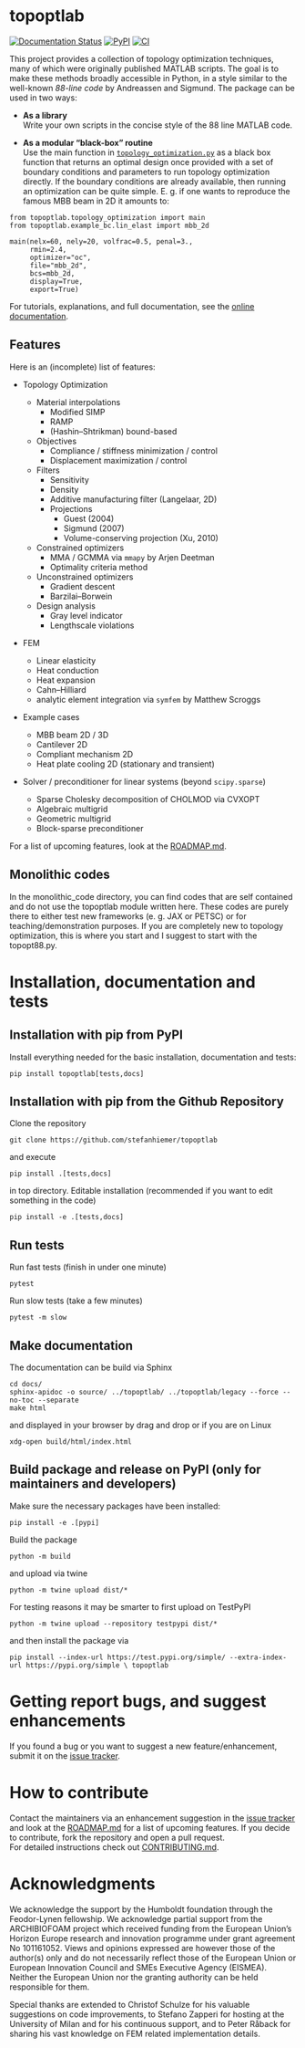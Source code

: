 # topoptlab 
[![Documentation Status](https://readthedocs.org/projects/topoptlab/badge/?version=latest)](https://topoptlab.readthedocs.io/en/latest/?badge=latest)
[![PyPI](https://img.shields.io/pypi/v/topoptlab?color=blue&label=PyPI&logo=pypi&logoColor=white)](https://pypi.org/project/topoptlab/)
[![CI](https://github.com/stefanhiemer/topoptlab/actions/workflows/ci.yaml/badge.svg?branch=main)](https://github.com/stefanhiemer/topoptlab/actions/workflows/ci.yaml)

This project provides a collection of topology optimization techniques, many of 
which were originally published MATLAB scripts. The goal is to make these methods 
broadly accessible in Python, in a style similar to the well-known 
*88-line code* by Andreassen and Sigmund. The package can be used in two ways:

- **As a library**  
  Write your own scripts in the concise style of the 88 line MATLAB code.

- **As a modular “black-box” routine**  
  Use the main function in [`topology_optimization.py`](./topoptlab/topology_optimization.py) as a black box function that returns an optimal 
  design once provided with a set of boundary conditions and parameters to run topology optimization directly. If the boundary conditions are already available, then running an optimization can be quite simple. 
  E. g. if one wants to reproduce the famous MBB beam in 2D it amounts to:
```
from topoptlab.topology_optimization import main
from topoptlab.example_bc.lin_elast import mbb_2d

main(nelx=60, nely=20, volfrac=0.5, penal=3.,
     rmin=2.4, 
     optimizer="oc",
     file="mbb_2d",
     bcs=mbb_2d,
     display=True,
     export=True)
```
For tutorials, explanations, and full documentation, see the 
[online documentation](https://topoptlab.readthedocs.io/en/latest/).

## Features
Here is an (incomplete) list of features:

- Topology Optimization
  - Material interpolations
    - Modified SIMP
    - RAMP
    - (Hashin–Shtrikman) bound-based
  - Objectives
    - Compliance / stiffness minimization / control
    - Displacement maximization / control
  - Filters
    - Sensitivity
    - Density
    - Additive manufacturing filter (Langelaar, 2D)
    - Projections
      - Guest (2004)
      - Sigmund (2007)
      - Volume-conserving projection (Xu, 2010)
  - Constrained optimizers
    - MMA / GCMMA via `mmapy` by Arjen Deetman
    - Optimality criteria method
  - Unconstrained optimizers
    - Gradient descent
    - Barzilai–Borwein
  - Design analysis
    - Gray level indicator
    - Lengthscale violations

- FEM
  - Linear elasticity
  - Heat conduction
  - Heat expansion
  - Cahn–Hilliard
  - analytic element integration via `symfem` by Matthew Scroggs

- Example cases
  - MBB beam 2D / 3D
  - Cantilever 2D
  - Compliant mechanism 2D
  - Heat plate cooling 2D (stationary and transient)

- Solver / preconditioner for linear systems (beyond `scipy.sparse`)
  - Sparse Cholesky decomposition of CHOLMOD via CVXOPT
  - Algebraic multigrid
  - Geometric multigrid
  - Block-sparse preconditioner


For a list of upcoming features, look at the 
[ROADMAP.md](./ROADMAP.md).


## Monolithic codes

In the monolithic_code directory, you can find codes that are self contained 
and do not use the topoptlab module written here. These codes are purely there 
to either test new frameworks (e. g. JAX or PETSC) or for 
teaching/demonstration purposes. If you are completely new to topology 
optimization, this is where you start and I suggest to start with the 
topopt88.py.

# Installation, documentation and tests

## Installation with pip from PyPI
Install everything needed for the basic installation, documentation and tests:
```
pip install topoptlab[tests,docs]
```
## Installation with pip from the Github Repository
Clone the repository 
```
git clone https://github.com/stefanhiemer/topoptlab
```
and execute
```
pip install .[tests,docs]
```
in top directory. Editable installation (recommended if you want to edit 
something in the code) 
```
pip install -e .[tests,docs]
```

## Run tests
Run fast tests (finish in under one minute)
```
pytest
```
Run slow tests (take a few minutes)
```
pytest -m slow
```

## Make documentation

The documentation can be build via Sphinx 

```
cd docs/
sphinx-apidoc -o source/ ../topoptlab/ ../topoptlab/legacy --force --no-toc --separate
make html
```
and displayed in your browser by drag and drop or if you are on Linux
```
xdg-open build/html/index.html
```

## Build package and release on PyPI (only for maintainers and developers)

Make sure the necessary packages have been installed:
```
pip install -e .[pypi]
```
Build the package
```
python -m build
```
and upload via twine
```
python -m twine upload dist/*
```
For testing reasons it may be smarter to first upload on TestPyPI 
```
python -m twine upload --repository testpypi dist/*
```
and then install the package via 
```
pip install --index-url https://test.pypi.org/simple/ --extra-index-url https://pypi.org/simple \ topoptlab
```

# Getting report bugs, and suggest enhancements

If you found a bug or you want to suggest a new feature/enhancement, submit it 
on the [issue tracker](https://github.com/stefanhiemer/topoptlab/issues).

# How to contribute

Contact the maintainers via an enhancement suggestion in the 
[issue tracker](https://github.com/stefanhiemer/topoptlab/issues) and 
look at the [ROADMAP.md](./ROADMAP.md) for a list of upcoming features. 
If you decide to contribute, fork the repository and open a pull request.  
For detailed instructions check out [CONTRIBUTING.md](./CONTRIBUTING.md).

# Acknowledgments

We acknowledge the support by the Humboldt foundation through the Feodor-Lynen 
fellowship. We acknowledge partial support from the ARCHIBIOFOAM project which 
received funding from the European Union’s Horizon Europe research and 
innovation programme under grant agreement No 101161052. Views and opinions 
expressed are however those of the author(s) only and do not necessarily 
reflect those of the European Union or European Innovation Council and SMEs 
Executive Agency (EISMEA). Neither the European Union nor the granting 
authority can be held responsible for them.

Special thanks are extended to Christof Schulze for his valuable suggestions on 
code improvements, to Stefano Zapperi for hosting at the University of Milan 
and for his continuous support, and to Peter Råback for sharing his vast 
knowledge on FEM related implementation details.